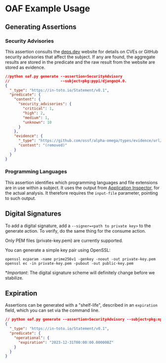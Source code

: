 # OAF Example Usage


## Generating Assertions

### Security Advisories

This assertion consults the [deps.dev](https://deps.dev) website for details
on CVEs or GitHub security advisories that affect the subject. If any are
found, the aggregate results are stored in the predicate and the raw result
from the website are stored as evidence.

```json
//python oaf.py generate --assertion=SecurityAdvisory
//                       --subject=pkg:pypi/django@4.0.
{
  "_type": "https://in-toto.io/Statement/v0.1",
  "predicate": {
    "content": {
      "security_advisories": {
        "critical": 1,
        "high": 2,
        "medium": 1,
        "unknown": 10
      }
    },
    "evidence": {
      "_type": "https://github.com/ossf/alpha-omega/types/evidence/url/v0.1",
      "content": "(removed)"
    }
  }
}
```

### Programming Languages

This assertion identifies which programming languages and file extensions
are in use within a subject. It uses the output from
[Application Inspector](https://github.com/Microsoft/ApplicationInspector),
for the actual analysis. It therefore requires the `input-file` parameter,
pointing to such output.




## Digital Signatures

To add a digital signature, add a `--signer=<path to private key>` to the generate action.
To verify, do the same thing for the consume action.

Only PEM files (private-key.pem) are currently supported.

You can generate a simple key pair using OpenSSL:

```
openssl ecparam -name prime256v1 -genkey -noout -out private-key.pem
openssl ec -in private-key.pem -pubout -out public-key.pem
```

**Important*: The digital signature scheme will definitely change before we stabilize.

## Expiration

Assertions can be generated with a "shelf-life", described in an `expiration` field, which you
can set via the command line.

```json
// python oaf.py generate --assertion=SecurityAdvisory --subject=pkg:npm/left-pad@1.3.0 --expiration=2023-12-31
{
  "_type": "https://in-toto.io/Statement/v0.1",
  "predicate": {
    "operational": {
      "expiration": "2023-12-31T00:00:00.000000Z"
    }
  }
}
```
